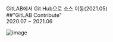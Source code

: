 

GitLAB에서 Git Hub으로 소스 이동(2021.05)<br/>
##"GitLAB Contribute"<br/>
2020.07 ~ 2021.06

![image](https://user-images.githubusercontent.com/79440419/131971781-42bcd6f4-53fd-4cc2-a4c1-a5aeafcce696.png)




